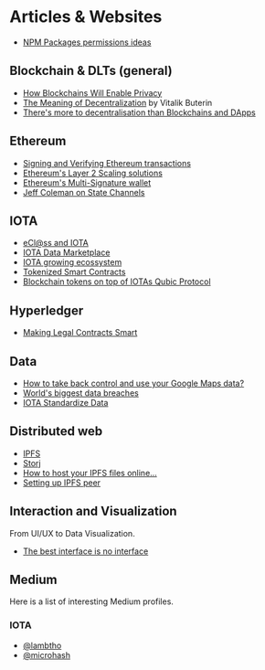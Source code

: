# Articles & Websites

- [NPM Packages permissions ideas](https://hackernoon.com/npm-package-permissions-an-idea-441a02902d9b)

## Blockchain & DLTs (general)

- [How Blockchains Will Enable Privacy](https://towardsdatascience.com/how-blockchains-will-enable-privacy-1522a846bf65)
- [The Meaning of Decentralization](https://medium.com/@VitalikButerin/the-meaning-of-decentralization-a0c92b76a274) by Vitalik Buterin
- [There's more to decentralisation than Blockchains and DApps](https://medium.com/altcoin-magazine/theres-more-to-decentralisation-than-blockchains-and-dapps-35acd2d8f3d6)

## Ethereum

- [Signing and Verifying Ethereum transactions](https://dzone.com/articles/signing-and-verifying-ethereum-signatures)
- [Ethereum's Layer 2 Scaling solutions](https://medium.com/l4-media/making-sense-of-ethereums-layer-2-scaling-solutions-state-channels-plasma-and-truebit-22cb40dcc2f4)
- [Ethereum's Multi-Signature wallet](https://medium.com/hellogold/ethereum-multi-signature-wallets-77ab926ab63b)
- [Jeff Coleman on State Channels](https://www.jeffcoleman.ca/state-channels/)

## IOTA

- [eCl@ss and IOTA](https://eclass.iota.org/)
- [IOTA Data Marketplace](https://data.iota.org)
- [IOTA growing ecossystem](https://medium.com/@CryptoBrowser/iota-experiments-forming-ecosystem-and-projects-development-and-tooling-d89a5c643de2)
- [Tokenized Smart Contracts](https://medium.com/coinmonks/tokenized-smart-contracts-e88bc06bc969)
- [Blockchain tokens on top of IOTAs Qubic Protocol](https://medium.com/@micro_hash/running-blockchain-tokens-on-top-of-iotas-qubic-protocol-dc8e14e06a85)


## Hyperledger

- [Making Legal Contracts Smart](https://www.hyperledger.org/blog/2018/01/11/making-legal-contracts-smart)

## Data

- [How to take back control and use your Google Maps data?](https://medium.com/alex-attia-blog/how-to-take-back-control-and-use-your-google-maps-data-683fb5d4043e)
- [World's biggest data breaches](https://informationisbeautiful.net/visualizations/worlds-biggest-data-breaches-hacks/)
- [IOTA Standardize Data](https://blog.iota.org/ecl-ss-and-the-iota-foundation-announce-partnership-to-standardize-internet-of-things-payments-and-db200189050f)

## Distributed web

- [IPFS](https://ipfs.io/)
- [Storj](https://storj.io/)
- [How to host your IPFS files online...](https://medium.com/ethereum-developers/how-to-host-your-ipfs-files-online-forever-f0c56b9b5398)
- [Setting up IPFS peer](https://medium.com/textileio/tutorial-setting-up-an-ipfs-peer-part-i-de48239d82e0)

## Interaction and Visualization 

From UI/UX to Data Visualization.

- [The best interface is no interface](https://www.cooper.com/journal/2012/08/the-best-interface-is-no-interface)

## Medium

Here is a list of interesting Medium profiles.

### IOTA
- [@lambtho](https://medium.com/@lambtho)
- [@microhash](https://blog.iota.org/@micro_hash)
 
